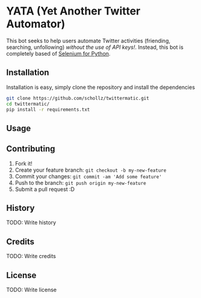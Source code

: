 # YATA (Yet Another Twitter Automator)

This bot seeks to help users automate Twitter activities (friending, searching, unfollowing) *without the use of API keys!*. Instead, this bot is completely based of [Selenium for Python](https://github.com/SeleniumHQ/selenium).

## Installation

Installation is easy, simply clone the repository and install the dependencies

```bash
git clone https://github.com/schollz/twittermatic.git
cd twittermatic/
pip install -r requirements.txt
```

## Usage



## Contributing

1. Fork it!
2. Create your feature branch: `git checkout -b my-new-feature`
3. Commit your changes: `git commit -am 'Add some feature'`
4. Push to the branch: `git push origin my-new-feature`
5. Submit a pull request :D

## History

TODO: Write history

## Credits

TODO: Write credits

## License

TODO: Write license
